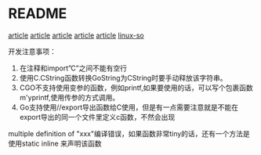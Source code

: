 # README

[article](https://blog.csdn.net/fuyuande/article/details/89178640)
[article](https://blog.csdn.net/fengfengdiandia/article/details/82747515)
[article](https://blog.csdn.net/fengfengdiandia/article/details/82748007)
[article](https://www.cnblogs.com/linguanh/p/8323487.html)
[article](http://blog.codeg.cn/post/blog/2016-04-20-golang-cgo/)
[linux-so](https://blog.csdn.net/qq_30549833/article/details/99714237)

开发注意事项：

1. 在注释和import”C”之间不能有空行
2. 使用C.CString函数转换GoString为CString时要手动释放该字符串。
3. CGO不支持使用变参的函数，例如printf,如果要使用的话，可以写个包裹函数m'yprintf,使用传参的方式调用。
4. Go支持使用//export导出函数给C使用，但是有一点需要注意就是不能在export导出的同一个文件里定义c函数，不然会出现

multiple definition of "xxx"编译错误，如果函数非常tiny的话，还有一个方法是使用static inline 来声明该函数
